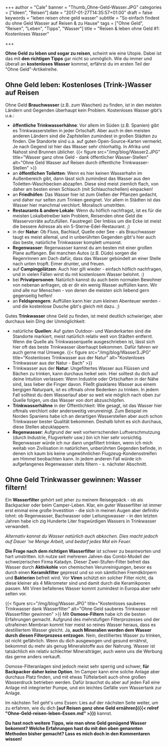+++
author = "Cale"
banner = "Thumb_Ohne-Geld-Wasser.JPG"
categories = ["Ideen", "Reisen"]
date = "2017-01-27T14:35:57+01:00"
draft = false
keywords = "leben reisen ohne geld wasser"
subtitle = "So einfach findest du ohne Geld Wasser auf Reisen & zu Hause"
tags = ["Ohne Geld", "Reisen", "Leben", "Tipps", "Wasser"]
title = "Reisen & leben ohne Geld #1: Kostenloses Wasser"

+++

**Ohne Geld zu leben und sogar zu reisen**, scheint wie eine Utopie. Dabei ist das mit **den richtigen Tipps** gar nicht so unmöglich. Wie du immer und überall an **kostenloses Wasser** kommst, erfährst du im ersten Teil der "Ohne Geld"-Artikelreihe.<!--more-->

## Ohne Geld leben: Kostenloses (Trink-)Wasser auf Reisen

Ohne Geld **Brauchwasser** (z.B. zum Waschen) zu finden, ist in den meisten Ländern und Gegenden überhaupt kein Problem. Kostenloses Wasser gibt's u.a.:

- **öffentliche Trinkwasserhähne**: Vor allem im Süden (z.B. Spanien) gibt es Trinkwasserstellen in jeder Ortschaft. Aber auch in den meisten anderen Ländern sind die Zapfstellen zumindest in großen Städten zu finden. Die Standorte sind u.a. auf guten Open-Source-Karten vermerkt. Je nach Gegend ist hier das Wasser sehr chlorhaltig. In Afrika und Nahost sind Brunnen üblicher.
{{< figure src="/img/blog/Wasser2.JPG" title="Wasser ganz ohne Geld - dank öffentlicher Wasser-Stellen" alt="Ohne Geld Wasser auf Reisen durch öffentliche Trinkwasser-Stellen" >}} 
- an **öffentlichen Toiletten**: Wenn es hier keinen Wasserhahn im Außenbereich gibt, dann lässt sich zumindest das Wasser aus den Toiletten-Waschbecken abzapfen. Diese sind meist ziemlich flach, von daher am besten einen Schlauch (mit Schlauchschellen) einpacken!
- an **Friedhöfen**: Das Wasser hier ist zum Gießen der Pflanzen gedacht, und daher nur selten zum Trinken geeignet. Vor allem in Städten ist das Wasser hier manchmal verchlort. Moralisch umstritten.
- **Restaurants & andere Lokale**: Wenn du höflich nachfragst, ist es für die meisten Lokalbetreiber kein Problem, Reisenden ohne Geld die Wasservorräte aufzufüllen. Faustregel: Der Imbiss um die Ecke ist meist die bessere Adresse als ein 5-Sterne-Edel-Restaurant. ;)
- in der **Natur**: Ob Fluss, Bachlauf, Quelle oder See - als Brauchwasser taugt es meist allemal, und in unberührten Gegenden gibt's hier auch das beste, natürliche Trinkwasser komplett umsonst.
- **Regenwasser**: Regenwasser kannst du am besten mit einer großen Plane auffangen. Bei manchen Autos (z.B. Düdo) sorgen die Regenrinnen am Dach dafür, dass das Wasser gebündelt an einer Stelle nach unten tropft. Eimer drunter, und freuen.
- auf **Campingplätzen**: Auch hier gilt wieder - einfach höflich nachfragen, und in vielen Fällen wirst du mit kostenlosem Wasser belohnt. :)
- bei **Privatpersonen**: Natürlich kannst du auch beim normalen Bewohner von nebenan anfragen, ob er dir ein wenig Wasser auffüllen kann. Wir sind alle nur Menschen - von denen die meisten sich liebend gern gegenseitig helfen!
- an **Feldsprengern**: Auffüllen kann hier zum kleinen Abenteuer werden - und die kostenlose Dusche gibt's gleich mit dazu. ;)


Gutes **Trinkwasser** ohne Geld zu finden, ist meist deutlich schwieriger, aber durchaus kein Ding der Unmöglichkeit:

- natürliche **Quellen**: Auf guten Outdoor- und Wanderkarten sind die Standorte markiert, meist natürlich relativ weit von Städten entfernt. Wenn die Quelle als Trinkwasserquelle ausgeschrieben ist, lässt sich hier oft das beste Trinkwasser überhaupt bekommen. Dafür fahren wir auch gerne mal Umwege.
{{< figure src="/img/blog/Wasser3.JPG" title="Kostenloses Trinkwasser aus der Natur" alt="Kostenloses Trinkwasser aus der Natur - Bach" >}} 
- Trinkwasser aus der **Natur**: Ungefiltertes Wasser aus Flüssen und Bächen zu trinken, kann durchaus heikel sein. Hier solltest du dich auf deine Intuition verlassen: Wenn Industrie oder Ortschaften in der Nähe sind, lass lieber die Finger davon. Fließt glasklares Wasser aus einem bergigen Naturpark, ist es oftmals ohne Bedenken zu trinken. In jedem Fall solltest du dem Wasserlauf aber so weit wie möglich nach oben zur Quelle folgen, um das Wasser von dort abzuschöpfen.
- **Trinkwasserhähne** in der Öffentlichkeit: Wie gesagt, ist das Wasser hier oftmals verchlort oder andersweitig verunreinigt. Zum Beispiel im Norden Spaniens habe ich an derartigen Wasserstellen aber auch schon Trinkwasser bester Qualität bekommen. Deshalb lohnt es sich durchaus, diese Stellen abzuklappern.
- **Regenwasser**: Aufgrund der weit vorherrschenden Luftverschmutzung (durch Industrie, Flugverkehr usw.) bin ich hier sehr vorsichtig. Regenwasser würde ich nur dann ungefiltert trinken, wenn ich mich weitab von Zivilisation in natürlichen, unberührten Gegenden befinde, in denen ich kaum bis keine ungewöhnlichen Flugzeug-Kondensstreifen am Himmel beobachten kann. In jedem anderen Fall würde ich aufgefangenes Regenwasser stets filtern - s. nächster Abschnitt.

## Ohne Geld Trinkwasser gewinnen: Wasser filtern!

Ein **Wasserfilter** gehört seit jeher zu meinem Reisegepäck - ob als Backpacker oder beim Camper-Leben. Klar, ein guter Wasserfilter ist immer erst einmal eine große Investition - die sich in meinen Augen aber definitiv lohnt: ob Regenwasser, Bachwasser oder Leitungswasser - in den letzten Jahren habe ich zig Hunderte Liter fragwürdigen Wassers in Trinkwasser verwandelt.    

*Alternativ kannst du Wasser natürlich auch abkochen. Dies macht jedoch auf Dauer 'ne Menge Arbeit, und bedarf jedes Mal ein Feuer.*    

**Die Frage nach dem richtigen Wasserfilter** ist schwer zu beantworten und hart umstritten. Ich nutze seit mehreren Jahren das Combi-Modell der schweizerischen Firma Katadyn. Dieser Zwei-Stufen-Filter befreit das Wasser durch **Aktivkohle** von chemischen Verunreinigungen, bevor es durch einen **Keramikfilter** gepresst und so von sämtlichen Fremdkörpern und **Bakterien** befreit wird. Vor **Viren** schützt ein solcher Filter nicht, da diese kleiner als 4 Mikrometer sind und damit durch die Keramikporen passen. Mit Viren befallenes Wasser kommt zumindest in Europa aber sehr selten vor.    
  
{{< figure src="/img/blog/Wasser.JPG" title="Kostenloses sauberes Trinkwasser dank Wasserfilter" alt="Ohne Geld sauberes Trinkwasser mit Wasserfilter gewinnen" >}} 
Mit **Osmose-Filtern** habe ich die besten Erfahrungen gemacht. Aufgrund des mehrstufigen Filterprozesses und der ultrafeinen Membran kommt hier meist so reines Wasser heraus, dass es destilliertem Wasser gleicht. Ja, **auch Mineralien werden dem Wasser durch diesen Filterprozess entzogen**. Nein, destilliertes Wasser zu trinken, ist nicht gefährlich. Wenn du dich ausgewogen und gesund ernährst, bekommst du mehr als genug Mineralstoffe aus der Nahrung. Wasser ist tatsächlich ein relativ schlechter Mineralträger, auch wenn uns die Werbung das gerne anders verkauft.    

Osmose-Filteranlagen sind jedoch meist sehr sperrig und schwer, **für Backpacker daher keine Option**. Im Camper kann eine solche Anlage aber durchaus Platz finden, und mit etwas Tüftelarbeit auch ohne großen Wasserdruck betrieben werden. Dafür brauchst du aber auf jeden Fall eine Anlage mit integrierter Pumpe, und ein leichtes Gefälle vom Wassertank zur Anlage.

Im nächsten Teil geht's ums Essen: Lies auf der nächsten Seite weiter, um zu erfahren, wie du dich **[auf Reisen ganz ohne Geld ernähren]({{< relref "Ohne-Geld-reisen-leben-Essen.md" >}})** kannst.

**Du hast noch weitere Tipps, wie man ohne Geld genügend Wasser bekommt? Welche Erfahrungen hast du mit den oben genannten Methoden bisher gemacht? Lass es mich doch in den Kommentaren wissen!**